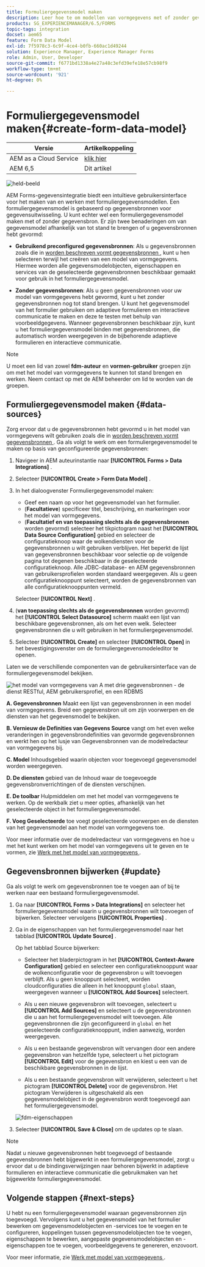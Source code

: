 ```yaml
---
title: Formuliergegevensmodel maken
description: Leer hoe te om modellen van vormgegevens met of zonder gevormde gegevensbronnen te creëren.
products: SG_EXPERIENCEMANAGER/6.5/FORMS
topic-tags: integration
docset: aem65
feature: Form Data Model
exl-id: 7f5978c3-6c9f-4ce4-b0fb-660ac1d49244
solution: Experience Manager, Experience Manager Forms
role: Admin, User, Developer
source-git-commit: f6771bd1338a4e27a48c3efd39efe18e57cb98f9
workflow-type: tm+mt
source-wordcount: '921'
ht-degree: 0%

---
```


# Formuliergegevensmodel maken{#create-form-data-model}

| Versie | Artikelkoppeling |
| -------- | ---------------------------- |
| AEM as a Cloud Service | [ klik hier ](https://experienceleague.adobe.com/docs/experience-manager-cloud-service/content/forms/integrate/use-form-data-model/create-form-data-models.html?lang=nl-NL) |
| AEM 6,5 | Dit artikel |


![ held-beeld ](do-not-localize/data-integration.png)

AEM Forms-gegevensintegratie biedt een intuïtieve gebruikersinterface voor het maken van en werken met formuliergegevensmodellen. Een formuliergegevensmodel is gebaseerd op gegevensbronnen voor gegevensuitwisseling. U kunt echter wel een formuliergegevensmodel maken met of zonder gegevensbron. Er zijn twee benaderingen om van gegevensmodel afhankelijk van tot stand te brengen of u gegevensbronnen hebt gevormd:

* **Gebruikend preconfigured gegevensbronnen**: Als u gegevensbronnen zoals die in [ worden beschreven vormt gegevensbronnen ](../../forms/using/configure-data-sources.md), kunt u hen selecteren terwijl het creëren van een model van vormgegevens. Hiermee worden alle gegevensmodelobjecten, eigenschappen en services van de geselecteerde gegevensbronnen beschikbaar gemaakt voor gebruik in het formuliergegevensmodel.

* **Zonder gegevensbronnen**: Als u geen gegevensbronnen voor uw model van vormgegevens hebt gevormd, kunt u het zonder gegevensbronnen nog tot stand brengen. U kunt het gegevensmodel van het formulier gebruiken om adaptieve formulieren en interactieve communicatie te maken en deze te testen met behulp van voorbeeldgegevens. Wanneer gegevensbronnen beschikbaar zijn, kunt u het formuliergegevensmodel binden met gegevensbronnen, die automatisch worden weergegeven in de bijbehorende adaptieve formulieren en interactieve communicatie.

>[!NOTE]
>
>U moet een lid van zowel **fdm-auteur** en **vormen-gebruiker** groepen zijn om met het model van vormgegevens te kunnen tot stand brengen en werken. Neem contact op met de AEM beheerder om lid te worden van de groepen.

## Formuliergegevensmodel maken {#data-sources}

Zorg ervoor dat u de gegevensbronnen hebt gevormd u in het model van vormgegevens wilt gebruiken zoals die in [ worden beschreven vormt gegevensbronnen ](../../forms/using/configure-data-sources.md). Ga als volgt te werk om een formuliergegevensmodel te maken op basis van geconfigureerde gegevensbronnen:

1. Navigeer in AEM auteurinstantie naar **[!UICONTROL Forms > Data Integrations]** .
1. Selecteer **[!UICONTROL Create > Form Data Model]** .
1. In het dialoogvenster Formuliergegevensmodel maken:

   * Geef een naam op voor het gegevensmodel van het formulier.
   * (**Facultatieve**) specificeer titel, beschrijving, en markeringen voor het model van vormgegevens.
   * (**Facultatief en van toepassing slechts als de gegevensbronnen** worden gevormd) selecteer het tikpictogram naast het **[!UICONTROL Data Source Configuration]** gebied en selecteer de configuratieknoop waar de wolkendiensten voor de gegevensbronnen u wilt gebruiken verblijven. Het beperkt de lijst van gegevensbronnen beschikbaar voor selectie op de volgende pagina tot degenen beschikbaar in de geselecteerde configuratieknoop. Alle JDBC-database- en AEM gegevensbronnen van gebruikersprofielen worden standaard weergegeven. Als u geen configuratieknooppunt selecteert, worden de gegevensbronnen van alle configuratieknooppunten vermeld.

   Selecteer **[!UICONTROL Next]** .

1. (**van toepassing slechts als de gegevensbronnen** worden gevormd) het **[!UICONTROL Select Datasource]** scherm maakt een lijst van beschikbare gegevensbronnen, als om het even welk. Selecteer gegevensbronnen die u wilt gebruiken in het formuliergegevensmodel.
1. Selecteer **[!UICONTROL Create]** en selecteer **[!UICONTROL Open]** in het bevestigingsvenster om de formuliergegevensmodeleditor te openen.

Laten we de verschillende componenten van de gebruikersinterface van de formuliergegevensmodel bekijken.

![ het model van vormgegevens van A met drie gegevensbronnen - de dienst RESTful, AEM gebruikersprofiel, en een RDBMS ](assets/fdm-ui.png)

**A. Gegevensbronnen** Maakt een lijst van gegevensbronnen in een model van vormgegevens. Breid een gegevensbron uit om zijn voorwerpen en de diensten van het gegevensmodel te bekijken.

**B. Vernieuw de Definities van Gegevens Source** vangt om het even welke veranderingen in gegevensbrondefinities van gevormde gegevensbronnen en werkt hen op het lusje van Gegevensbronnen van de modelredacteur van vormgegevens bij.

**C. Model** Inhoudsgebied waarin objecten voor toegevoegd gegevensmodel worden weergegeven.

**D. De diensten** gebied van de Inhoud waar de toegevoegde gegevensbronverrichtingen of de diensten verschijnen.

**E. De toolbar** Hulpmiddelen om met het model van vormgegevens te werken. Op de werkbalk ziet u meer opties, afhankelijk van het geselecteerde object in het formuliergegevensmodel.

**F. Voeg Geselecteerde** toe voegt geselecteerde voorwerpen en de diensten van het gegevensmodel aan het model van vormgegevens toe.

Voor meer informatie over de modelredacteur van vormgegevens en hoe u met het kunt werken om het model van vormgegevens uit te geven en te vormen, zie [ Werk met het model van vormgegevens ](../../forms/using/work-with-form-data-model.md).

## Gegevensbronnen bijwerken {#update}

Ga als volgt te werk om gegevensbronnen toe te voegen aan of bij te werken naar een bestaand formuliergegevensmodel.

1. Ga naar **[!UICONTROL Forms > Data Integrations]** en selecteer het formuliergegevensmodel waarin u gegevensbronnen wilt toevoegen of bijwerken. Selecteer vervolgens **[!UICONTROL Properties]** .
1. Ga in de eigenschappen van het formuliergegevensmodel naar het tabblad **[!UICONTROL Update Source]** .

   Op het tabblad Source bijwerken:

   * Selecteer het bladerpictogram in het **[!UICONTROL Context-Aware Configuration]** gebied en selecteer een configuratieknooppunt waar de wolkenconfiguratie voor de gegevensbron u wilt toevoegen verblijft. Als u geen knooppunt selecteert, worden cloudconfiguraties die alleen in het knooppunt `global` staan, weergegeven wanneer u **[!UICONTROL Add Sources]** selecteert.

   * Als u een nieuwe gegevensbron wilt toevoegen, selecteert u **[!UICONTROL Add Sources]** en selecteert u de gegevensbronnen die u aan het formuliergegevensmodel wilt toevoegen. Alle gegevensbronnen die zijn geconfigureerd in `global` en het geselecteerde configuratieknooppunt, indien aanwezig, worden weergegeven.

   * Als u een bestaande gegevensbron wilt vervangen door een andere gegevensbron van hetzelfde type, selecteert u het pictogram **[!UICONTROL Edit]** voor de gegevensbron en kiest u een van de beschikbare gegevensbronnen in de lijst.
   * Als u een bestaande gegevensbron wilt verwijderen, selecteert u het pictogram **[!UICONTROL Delete]** voor de gegevensbron. Het pictogram Verwijderen is uitgeschakeld als een gegevensmodelobject in de gegevensbron wordt toegevoegd aan het formuliergegevensmodel.

   ![ fdm-eigenschappen ](assets/fdm-properties.png)

1. Selecteer **[!UICONTROL Save & Close]** om de updates op te slaan.

>[!NOTE]
>
>Nadat u nieuwe gegevensbronnen hebt toegevoegd of bestaande gegevensbronnen hebt bijgewerkt in een formuliergegevensmodel, zorgt u ervoor dat u de bindingsverwijzingen naar behoren bijwerkt in adaptieve formulieren en interactieve communicatie die gebruikmaken van het bijgewerkte formuliergegevensmodel.

## Volgende stappen {#next-steps}

U hebt nu een formuliergegevensmodel waaraan gegevensbronnen zijn toegevoegd. Vervolgens kunt u het gegevensmodel van het formulier bewerken om gegevensmodelobjecten en -services toe te voegen en te configureren, koppelingen tussen gegevensmodelobjecten toe te voegen, eigenschappen te bewerken, aangepaste gegevensmodelobjecten en -eigenschappen toe te voegen, voorbeeldgegevens te genereren, enzovoort.

Voor meer informatie, zie [ Werk met model van vormgegevens ](../../forms/using/work-with-form-data-model.md).
